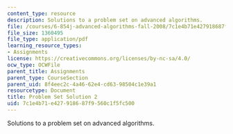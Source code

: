 ```yaml
---
content_type: resource
description: Solutions to a problem set on advanced algorithms.
file: /courses/6-854j-advanced-algorithms-fall-2008/7c1e4b71e427918687f9560c1f5fc500_solution2.pdf
file_size: 1360495
file_type: application/pdf
learning_resource_types:
- Assignments
license: https://creativecommons.org/licenses/by-nc-sa/4.0/
ocw_type: OCWFile
parent_title: Assignments
parent_type: CourseSection
parent_uid: 8f4eec2c-4a46-62e4-cd63-98504c1e39a1
resourcetype: Document
title: Problem Set Solution 2
uid: 7c1e4b71-e427-9186-87f9-560c1f5fc500
---
```

Solutions to a problem set on advanced algorithms.